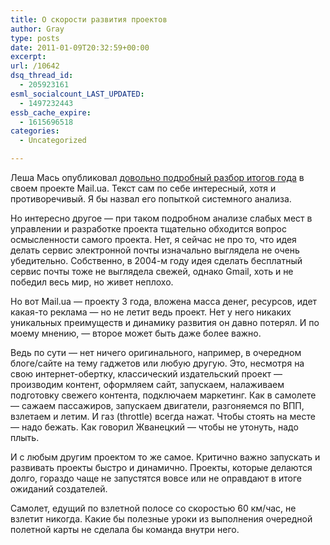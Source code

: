 ```yaml
---
title: О скорости развития проектов
author: Gray
type: posts
date: 2011-01-09T20:32:59+00:00
excerpt:
url: /10642
dsq_thread_id:
  - 205923161
esml_socialcount_LAST_UPDATED:
  - 1497232443
essb_cache_expire:
  - 1615696518
categories:
  - Uncategorized

---
```








Леша Мась опубликовал [довольно подробный разбор итогов года][1] в своем проекте Mail.ua. Текст сам по себе интересный, хотя и противоречивый. Я бы назвал его попыткой системного анализа.

Но интересно другое — при таком подробном анализе слабых мест в управлении и разработке проекта тщательно обходится вопрос осмысленности самого проекта. Нет, я сейчас не про то, что идея делать сервис электронной почты изначально выглядела не очень убедительно. Собственно, в 2004-м году идея сделать бесплатный сервис почты тоже не выглядела свежей, однако Gmail, хоть и не победил весь мир, но живет неплохо.

Но вот Mail.ua — проекту 3 года, вложена масса денег, ресурсов, идет какая-то реклама — но не летит ведь проект. Нет у него никаких уникальных преимуществ и динамику развития он давно потерял. И по моему мнению, — второе может быть даже более важно.

Ведь по сути — нет ничего оригинального, например, в очередном блоге/сайте на тему гаджетов или любую другую. Это, несмотря на свою интернет-обертку, классический издательский проект — производим контент, оформляем сайт, запускаем, налаживаем подготовку свежего контента, подключаем маркетинг. Как в самолете — сажаем пассажиров, запускаем двигатели, разгоняемся по ВПП, взлетаем и летим. И газ (throttle) всегда нажат. Чтобы стоять на месте — надо бежать. Как говорил Жванецкий — чтобы не утонуть, надо плыть.

И с любым другим проектом то же самое. Критично важно запускать и развивать проекты быстро и динамично. Проекты, которые делаются долго, гораздо чаще не запустятся вовсе или не оправдают в итоге ожиданий создателей.

Самолет, едущий по взлетной полосе со скоростью 60 км/час, не взлетит никогда. Какие бы полезные уроки из выполнения очередной полетной карты не сделала бы команда внутри него.

 [1]: http://alexeymas.livejournal.com/350714.html